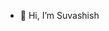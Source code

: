 - 👋 Hi, I’m Suvashish

<!---
suvashish26/suvashish26 is a ✨ special ✨ repository because its `README.md` (this file) appears on your GitHub profile.
You can click the Preview link to take a look at your changes.
--->
